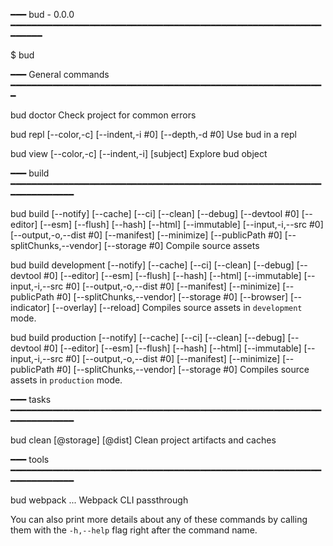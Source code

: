 ━━━ bud - 0.0.0 ━━━━━━━━━━━━━━━━━━━━━━━━━━━━━━━━━━━━━━━━━━━━━━━━━━━━━━━━━━━━━━━━━

  $ bud <command>

━━━ General commands ━━━━━━━━━━━━━━━━━━━━━━━━━━━━━━━━━━━━━━━━━━━━━━━━━━━━━━━━━━━━

  bud doctor
    Check project for common errors

  bud repl [--color,-c] [--indent,-i #0] [--depth,-d #0]
    Use bud in a repl

  bud view [--color,-c] [--indent,-i] [subject]
    Explore bud object

━━━ build ━━━━━━━━━━━━━━━━━━━━━━━━━━━━━━━━━━━━━━━━━━━━━━━━━━━━━━━━━━━━━━━━━━━━━━━

  bud build [--notify] [--cache] [--ci] [--clean] [--debug] [--devtool #0] [--editor] [--esm] [--flush] [--hash] [--html] [--immutable] [--input,-i,--src #0] [--output,-o,--dist #0] [--manifest] [--minimize] [--publicPath #0] [--splitChunks,--vendor] [--storage #0]
    Compile source assets

  bud build development [--notify] [--cache] [--ci] [--clean] [--debug] [--devtool #0] [--editor] [--esm] [--flush] [--hash] [--html] [--immutable] [--input,-i,--src #0] [--output,-o,--dist #0] [--manifest] [--minimize] [--publicPath #0] [--splitChunks,--vendor] [--storage #0] [--browser] [--indicator] [--overlay] [--reload]
    Compiles source assets in `development` mode.

  bud build production [--notify] [--cache] [--ci] [--clean] [--debug] [--devtool #0] [--editor] [--esm] [--flush] [--hash] [--html] [--immutable] [--input,-i,--src #0] [--output,-o,--dist #0] [--manifest] [--minimize] [--publicPath #0] [--splitChunks,--vendor] [--storage #0]
    Compiles source assets in `production` mode.

━━━ tasks ━━━━━━━━━━━━━━━━━━━━━━━━━━━━━━━━━━━━━━━━━━━━━━━━━━━━━━━━━━━━━━━━━━━━━━━

  bud clean [@storage] [@dist]
    Clean project artifacts and caches

━━━ tools ━━━━━━━━━━━━━━━━━━━━━━━━━━━━━━━━━━━━━━━━━━━━━━━━━━━━━━━━━━━━━━━━━━━━━━━

  bud webpack ...
    Webpack CLI passthrough

You can also print more details about any of these commands by calling them with 
the `-h,--help` flag right after the command name.